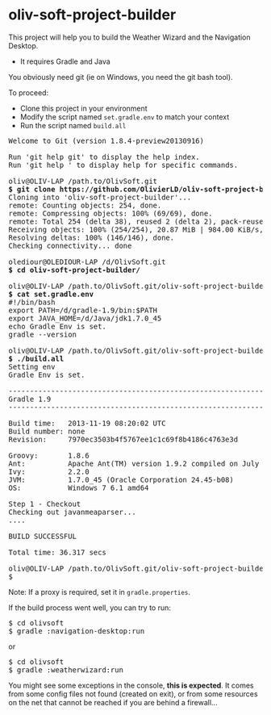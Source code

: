 # oliv-soft-project-builder
This project will help you to build the Weather Wizard and the Navigation Desktop.
- It requires Gradle and Java

You obviously need git (ie on Windows, you need the git bash tool).

To proceed:

- Clone this project in your environment
- Modify the script named `set.gradle.env` to match your context
- Run the script named `build.all`

<pre>
Welcome to Git (version 1.8.4-preview20130916)

Run 'git help git' to display the help index.
Run 'git help <command>' to display help for specific commands.

oliv@OLIV-LAP /path.to/OlivSoft.git
<b>$ git clone https://github.com/OlivierLD/oliv-soft-project-builder.git</b>
Cloning into 'oliv-soft-project-builder'...
remote: Counting objects: 254, done.
remote: Compressing objects: 100% (69/69), done.
remote: Total 254 (delta 38), reused 2 (delta 2), pack-reused 182Receiving objects:  75% (191/254), 20.62 MiB | 971.00 KiB/s
Receiving objects: 100% (254/254), 20.87 MiB | 984.00 KiB/s, done.
Resolving deltas: 100% (146/146), done.
Checking connectivity... done

olediour@OLEDIOUR-LAP /d/OlivSoft.git
<b>$ cd oliv-soft-project-builder/</b>

oliv@OLIV-LAP /path.to/OlivSoft.git/oliv-soft-project-builder (master)
<b>$ cat set.gradle.env</b>
#!/bin/bash
export PATH=/d/gradle-1.9/bin:$PATH
export JAVA_HOME=/d/Java/jdk1.7.0_45
echo Gradle Env is set.
gradle --version

oliv@OLIV-LAP /path.to/OlivSoft.git/oliv-soft-project-builder (master)
<b>$ ./build.all</b>
Setting env
Gradle Env is set.

------------------------------------------------------------
Gradle 1.9
------------------------------------------------------------

Build time:   2013-11-19 08:20:02 UTC
Build number: none
Revision:     7970ec3503b4f5767ee1c1c69f8b4186c4763e3d

Groovy:       1.8.6
Ant:          Apache Ant(TM) version 1.9.2 compiled on July 8 2013
Ivy:          2.2.0
JVM:          1.7.0_45 (Oracle Corporation 24.45-b08)
OS:           Windows 7 6.1 amd64

Step 1 - Checkout
Checking out javanmeaparser...
....

BUILD SUCCESSFUL

Total time: 36.317 secs

oliv@OLIV-LAP /path.to/OlivSoft.git/oliv-soft-project-builder (master)
$
</pre>

Note: If a proxy is required, set it in `gradle.properties`.

If the build process went well, you can try to run:
<pre>
$ cd olivsoft
$ gradle :navigation-desktop:run
</pre>
or 
<pre>
$ cd olivsoft
$ gradle :weatherwizard:run
</pre>

You might see some exceptions in the console, <b>this is expected</b>. It comes from some config files not found (created on exit), or from some resources on the net that cannot be reached if you are behind a firewall...
